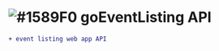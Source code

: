 # ![#1589F0](https://placehold.it/15/1589F0/000000?text=+) goEventListing API
```diff
+ event listing web app API

```


